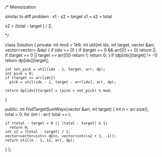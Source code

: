/\* Memoization

similar to diff problem :
s1 - s2 = target
s1 + s2 = total

s2 = (total - target ) / 2;

\*/

class Solution
{
private:
int mod = 1e9;
int util(int idx, int target, vector<int> &arr, vector<vector<int>> &dp)
{
if (idx == 0)
{
if (target == 0 && arr[0] == 0)
return 2;
if (target == 0 || target == arr[0])
return 1;
return 0;
}
if (dp[idx][target] != -1)
return dp[idx][target];

    int not_pick = util(idx - 1, target, arr, dp);
    int pick = 0;
    if (target >= arr[idx])
      pick = util(idx - 1, target - arr[idx], arr, dp);

    return dp[idx][target] = (pick + not_pick) % mod;

}

public:
int findTargetSumWays(vector<int> &arr, int target)
{
int n = arr.size(), total = 0;
for (int i : arr)
total += i;

    if (total - target < 0 || (total - target) & 1)
      return 0;
    int s2 = (total - target) / 2;
    vector<vector<int>> dp(n, vector<int>(s2 + 1, -1));
    return util(n - 1, s2, arr, dp);

}
};
